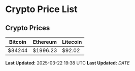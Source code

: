 # Crypto Price List

## Crypto Prices
| Bitcoin | Ethereum | Litecoin |
| ------- | -------- | -------- |
| $84244 | $1996.23 | $92.02 |
**Last Updated:** 2025-03-22 19:38 UTC
**Last Updated:** $DATE$
